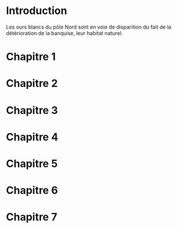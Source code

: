 # Introduction
Les ours blancs du pôle Nord sont en voie de disparition du fait de la détérioration de la banquise, leur habitat naturel.
# Chapitre 1

# Chapitre 2

# Chapitre 3

# Chapitre 4

# Chapitre 5

# Chapitre 6

# Chapitre 7
